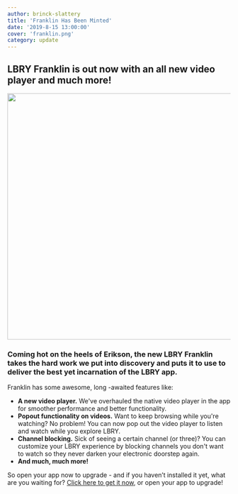 ```yaml
---
author: brinck-slattery
title: 'Franklin Has Been Minted'
date: '2019-8-15 13:00:00'
cover: 'franklin.png'
category: update
---
```

## LBRY Franklin is out now with an all new video player and much more!

<p align="center">
  <img width="705" height="556" src="https://spee.ch/4/playerresized.png">
</p>

### Coming hot on the heels of Erikson, the new LBRY Franklin takes the hard work we put into discovery and puts it to use to deliver the best yet incarnation of the LBRY app.

Franklin has some awesome, long -awaited features like:
* **A new video player.** We've overhauled the native video player in the app for smoother performance and better functionality.
* **Popout functionality on videos.** Want to keep browsing while you're watching? No problem! You can now pop out the video player to listen and watch while you explore LBRY.
* **Channel blocking.** Sick of seeing a certain channel (or three)? You can customize your LBRY experience by blocking channels you don't want to watch so they never darken your electronic doorstep again.
* **And much, much more!**
 
So open your app now to upgrade - and if you haven’t installed it yet, what are you waiting for? [Click here to get it now](https://lbry.com/get), or open your app to upgrade!
